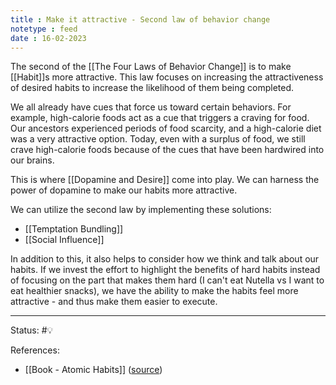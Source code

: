```yaml
---
title : Make it attractive - Second law of behavior change
notetype : feed
date : 16-02-2023
---
```


The second of the [[The Four Laws of Behavior Change]] is to make [[Habit]]s more attractive. This law focuses on increasing the attractiveness of desired habits to increase the likelihood of them being completed.

We all already have cues that force us toward certain behaviors. For example, high-calorie foods act as a cue that triggers a craving for food. Our ancestors experienced periods of food scarcity, and a high-calorie diet was a very attractive option. Today, even with a surplus of food, we still crave high-calorie foods because of the cues that have been hardwired into our brains.

This is where [[Dopamine and Desire]] come into play. We can harness the power of dopamine to make our habits more attractive.

We can utilize the second law by implementing these solutions:
- [[Temptation Bundling]]
- [[Social Influence]]

In addition to this, it also helps to consider how we think and talk about our habits. If we invest the effort to highlight the benefits of hard habits instead of focusing on the part that makes them hard (I can't eat Nutella vs I want to eat healthier snacks), we have the ability to make the habits feel more attractive - and thus make them easier to execute.


-----

Status: #💡 


References:
- [[Book - Atomic Habits]] ([source](https://www.amazon.com/gp/product/0735211299/ref=as_li_qf_asin_il_tl))
